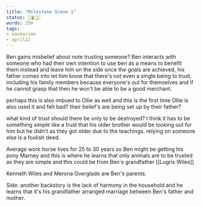 ```yaml
---
title: "Milestone Scene 1"
status: 🌱🪴🌲🍇
words: 250
tags:
- nanowrimo
- april22
---
```

Ben gains misbelief about note trusting someone? 
Ben interacts with someone who had their own intention to use ben as a means to benefit them instead and leave him on the side once the  goals are achieved, his father comes into let him know that there's not even a single being to trust, including his family members because everyone's out for themselves and if he cannot grasp that then he won't be able to be a good merchant.

perhaps this is also imbued to Ollie as well and this is the first time Ollie is also used it and felt bad? their belief's are being set up by their father?

what kind of trust should there be only to be destroyed? I think it has to be something simple like a trust that his older brother would be looking out for him but he didn't as they got older due to the teachings. relying on someone else is a foolish deed. 


Average work horse lives for 25 to 30 years so Ben might be getting his pony Marney and this is where he learns that only animals are to be trusted as they are simple and this could be from Ben's grandfather [[Lugris Wiles]]

Kenneth Wiles and Merona Overglade are Ben's parents.

Side: 
another backstory is the lack of harmony in the household and he learns that it's his grandfather arranged marriage between Ben's father and mother. 

